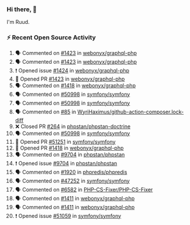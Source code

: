 ### Hi there, 👋

I'm Ruud.
 
### :zap: Recent Open Source Activity

<!--START_SECTION:activity-->
1. 🗣 Commented on [#1423](https://github.com/webonyx/graphql-php/pull/1423#issuecomment-1669191866) in [webonyx/graphql-php](https://github.com/webonyx/graphql-php)
2. 🗣 Commented on [#1423](https://github.com/webonyx/graphql-php/pull/1423#issuecomment-1669067486) in [webonyx/graphql-php](https://github.com/webonyx/graphql-php)
3. ❗ Opened issue [#1424](https://github.com/webonyx/graphql-php/issues/1424) in [webonyx/graphql-php](https://github.com/webonyx/graphql-php)
4. 💪 Opened PR [#1423](https://github.com/webonyx/graphql-php/pull/1423) in [webonyx/graphql-php](https://github.com/webonyx/graphql-php)
5. 🗣 Commented on [#1418](https://github.com/webonyx/graphql-php/pull/1418#issuecomment-1665302048) in [webonyx/graphql-php](https://github.com/webonyx/graphql-php)
6. 🗣 Commented on [#50998](https://github.com/symfony/symfony/pull/50998#issuecomment-1664451530) in [symfony/symfony](https://github.com/symfony/symfony)
7. 🗣 Commented on [#50998](https://github.com/symfony/symfony/pull/50998#issuecomment-1664446921) in [symfony/symfony](https://github.com/symfony/symfony)
8. 🗣 Commented on [#85](https://github.com/WyriHaximus/github-action-composer.lock-diff/issues/85#issuecomment-1664296659) in [WyriHaximus/github-action-composer.lock-diff](https://github.com/WyriHaximus/github-action-composer.lock-diff)
9. ❌ Closed PR [#264](https://github.com/phpstan/phpstan-doctrine/pull/264) in [phpstan/phpstan-doctrine](https://github.com/phpstan/phpstan-doctrine)
10. 🗣 Commented on [#50998](https://github.com/symfony/symfony/pull/50998#issuecomment-1664294394) in [symfony/symfony](https://github.com/symfony/symfony)
11. 💪 Opened PR [#51251](https://github.com/symfony/symfony/pull/51251) in [symfony/symfony](https://github.com/symfony/symfony)
12. 💪 Opened PR [#1418](https://github.com/webonyx/graphql-php/pull/1418) in [webonyx/graphql-php](https://github.com/webonyx/graphql-php)
13. 🗣 Commented on [#9704](https://github.com/phpstan/phpstan/issues/9704#issuecomment-1660369960) in [phpstan/phpstan](https://github.com/phpstan/phpstan)
14. ❗ Opened issue [#9704](https://github.com/phpstan/phpstan/issues/9704) in [phpstan/phpstan](https://github.com/phpstan/phpstan)
15. 🗣 Commented on [#1920](https://github.com/phpredis/phpredis/issues/1920#issuecomment-1658507921) in [phpredis/phpredis](https://github.com/phpredis/phpredis)
16. 🗣 Commented on [#47252](https://github.com/symfony/symfony/pull/47252#issuecomment-1657143141) in [symfony/symfony](https://github.com/symfony/symfony)
17. 🗣 Commented on [#6582](https://github.com/PHP-CS-Fixer/PHP-CS-Fixer/issues/6582#issuecomment-1653280941) in [PHP-CS-Fixer/PHP-CS-Fixer](https://github.com/PHP-CS-Fixer/PHP-CS-Fixer)
18. 🗣 Commented on [#1411](https://github.com/webonyx/graphql-php/pull/1411#issuecomment-1645374014) in [webonyx/graphql-php](https://github.com/webonyx/graphql-php)
19. 🗣 Commented on [#1411](https://github.com/webonyx/graphql-php/pull/1411#issuecomment-1645366881) in [webonyx/graphql-php](https://github.com/webonyx/graphql-php)
20. ❗ Opened issue [#51059](https://github.com/symfony/symfony/issues/51059) in [symfony/symfony](https://github.com/symfony/symfony)
<!--END_SECTION:activity-->
